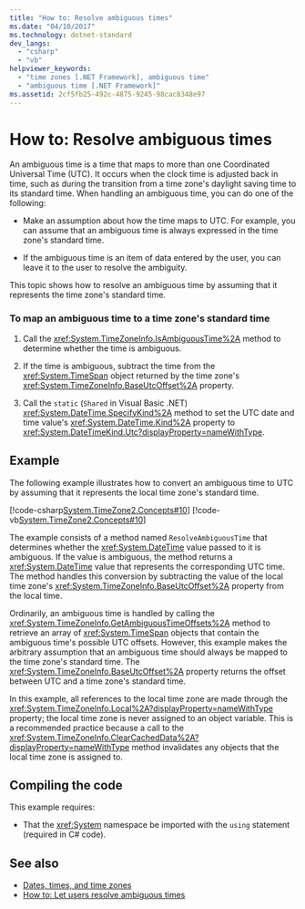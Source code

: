 ```yaml
---
title: "How to: Resolve ambiguous times"
ms.date: "04/10/2017"
ms.technology: dotnet-standard
dev_langs: 
  - "csharp"
  - "vb"
helpviewer_keywords: 
  - "time zones [.NET Framework], ambiguous time"
  - "ambiguous time [.NET Framework]"
ms.assetid: 2cf5fb25-492c-4875-9245-98cac8348e97
---
```

# How to: Resolve ambiguous times

An ambiguous time is a time that maps to more than one Coordinated Universal Time (UTC). It occurs when the clock time is adjusted back in time, such as during the transition from a time zone's daylight saving time to its standard time. When handling an ambiguous time, you can do one of the following:

- Make an assumption about how the time maps to UTC. For example, you can assume that an ambiguous time is always expressed in the time zone's standard time.

- If the ambiguous time is an item of data entered by the user, you can leave it to the user to resolve the ambiguity.

This topic shows how to resolve an ambiguous time by assuming that it represents the time zone's standard time.

### To map an ambiguous time to a time zone's standard time

1. Call the <xref:System.TimeZoneInfo.IsAmbiguousTime%2A> method to determine whether the time is ambiguous.

2. If the time is ambiguous, subtract the time from the <xref:System.TimeSpan> object returned by the time zone's <xref:System.TimeZoneInfo.BaseUtcOffset%2A> property.

3. Call the `static` (`Shared` in Visual Basic .NET) <xref:System.DateTime.SpecifyKind%2A> method to set the UTC date and time value's <xref:System.DateTime.Kind%2A> property to <xref:System.DateTimeKind.Utc?displayProperty=nameWithType>.

## Example

The following example illustrates how to convert an ambiguous time to UTC by assuming that it represents the local time zone's standard time.

[!code-csharp[System.TimeZone2.Concepts#10](../../../samples/snippets/csharp/VS_Snippets_CLR_System/system.TimeZone2.Concepts/CS/TimeZone2Concepts.cs#10)]
[!code-vb[System.TimeZone2.Concepts#10](../../../samples/snippets/visualbasic/VS_Snippets_CLR_System/system.TimeZone2.Concepts/VB/TimeZone2Concepts.vb#10)]

The example consists of a method named `ResolveAmbiguousTime` that determines whether the <xref:System.DateTime> value passed to it is ambiguous. If the value is ambiguous, the method returns a <xref:System.DateTime> value that represents the corresponding UTC time. The method handles this conversion by subtracting the value of the local time zone's <xref:System.TimeZoneInfo.BaseUtcOffset%2A> property from the local time.

Ordinarily, an ambiguous time is handled by calling the <xref:System.TimeZoneInfo.GetAmbiguousTimeOffsets%2A> method to retrieve an array of <xref:System.TimeSpan> objects that contain the ambiguous time's possible UTC offsets. However, this example makes the arbitrary assumption that an ambiguous time should always be mapped to the time zone's standard time. The <xref:System.TimeZoneInfo.BaseUtcOffset%2A> property returns the offset between UTC and a time zone's standard time.

In this example, all references to the local time zone are made through the <xref:System.TimeZoneInfo.Local%2A?displayProperty=nameWithType> property; the local time zone is never assigned to an object variable. This is a recommended practice because a call to the <xref:System.TimeZoneInfo.ClearCachedData%2A?displayProperty=nameWithType> method invalidates any objects that the local time zone is assigned to.

## Compiling the code

This example requires:

- That the <xref:System> namespace be imported with the `using` statement (required in C# code).

## See also

- [Dates, times, and time zones](index.md)
- [How to: Let users resolve ambiguous times](let-users-resolve-ambiguous-times.md)
